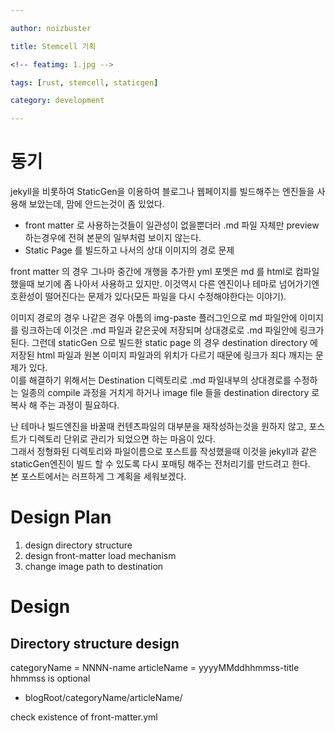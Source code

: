 ```yaml
---

author: noizbuster

title: Stemcell 기획

<!-- featimg: 1.jpg -->

tags: [rust, stemcell, staticgen]

category: development

---
```


# 동기
jekyll을 비롯하여 StaticGen을 이용하여 블로그나 웹페이지를 빌드해주는 엔진들을 사용해 보았는데, 맘에 안드는것이 좀 있었다.  
* front matter 로 사용하는것들이 일관성이 없을뿐더러 .md 파일 자체만 preview 하는경우에 전혀 본문의 일부처럼 보이지 않는다.  
* Static Page 를 빌드하고 나서의 상대 이미지의 경로 문제

front matter 의 경우 그나마 중간에 개행을 추가한 yml 포멧은 md 를 html로 컴파일 했을때 보기에 좀 나아서 사용하고 있지만. 이것역시 다른 엔진이나 테마로 넘어가기엔 호환성이 떨어진다는 문제가 있다(모든 파일을 다시 수정해야한다는 이야기).  

이미지 경로의 경우 나같은 경우 아톰의 img-paste 플러그인으로 md 파일안에 이미지를 링크하는데 이것은 .md 파일과 같은곳에 저장되며 상대경로로 .md 파일안에 링크가 된다. 그런데 staticGen 으로 빌드한 static page 의 경우 destination directory 에 저장된 html 파일과 원본 이미지 파일과의 위치가 다르기 때문에 링크가 죄다 깨지는 문제가 있다.  
이를 해결하기 위해서는 Destination 디렉토리로 .md 파일내부의 상대경로를 수정하는 일종의 compile 과정을 거치게 하거나 image file 들을 destination directory 로 복사 해 주는 과정이 필요하다.

난 테마나 빌드엔진을 바꿀때 컨텐츠파일의 대부분을 재작성하는것을 원하지 않고, 포스트가 디렉토리 단위로 관리가 되었으면 하는 마음이 있다.  
그래서 정형화된 디렉토리와 파일이름으로 포스트를 작성했을때 이것을 jekyll과 같은 staticGen엔진이 빌드 할 수 있도록 다시 포매팅 해주는 전처리기를 만드려고 한다.  
본 포스트에서는 러프하게 그 계획을 세워보겠다.

# Design Plan
1. design directory structure
1. design front-matter load mechanism
1. change image path to destination

# Design
## Directory structure design
categoryName = NNNN-name
articleName = yyyyMMddhhmmss-title hhmmss is optional

* blogRoot/categoryName/articleName/


check existence of front-matter.yml
